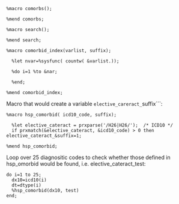 

```
%macro comorbs();

%mend comorbs;
```

```
%macro search();

%mend search;
```


```
%macro comorbid_index(varlist, suffix);

  %let nvar=%sysfunc( countw( &varlist.));

  %do i=1 %to &nar;
    
  %end;
  
%mend comorbid_index;
```



Macro that would create a variable ```elective_careract_```suffix```:
```
%macro hsp_comorbid( icd10_code, suffix);

  %let elective_cateract = prxparse('/H26|H26/');  /* ICD10 */
  if prxmatch(&elective_cateract, &icd10_code) > 0 then elective_cateract_&suffix=1; 

%mend hsp_comorbid;
```


Loop over 25 diagnositic codes to check whether those defined in hsp_omorbid would be found, i.e.  elective_cateract_test:
```
do i=1 to 25;
  dx10=icd10(i)
  dt=dtype(i)
  %hsp_comorbid(dx10, test)  
end;
```

